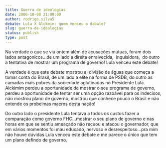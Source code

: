 ```yaml
---
title: Guerra de ideologias
date: 2006-10-08 21:00:00
author: rodrigo.silva5
debate: Lula X Alckmin: quem venceu o debate?
slug: guerra-de-ideologias
status: publish 
type: post
---
```


Na verdade o que se viu ontem além de acusações mútuas, foram dois lados antagonicos...de um lado a direita enraivecida,  inquisidora,  do outro a tentativa de mostrar um programa de governo! Lula venceu este debate! 


A verdade é que este debate mostrou a  divisão de águas que começa a tomar conta do Brasil, de um lado a elite na forma de PSDB, do outro as camadas mais pobres da sociedade aglutinadas no Presidente Lula. Alckimim perdeu a oportunidade de mostrar o seu programa de governo, perdeu a oportunidade de tentar ser uma opção razoável para os indecisos, não mostrou plano de governo, mostrou que conhece pouco o Brasil e não entende os probelmas macros desta nação!


Do outro lado o presidente Lula tentava a todos os custos fazer a comparação como governo FHC...mostrar o seu plano de governo e nas horas em que se sentiu ameaçado não recuou e atacou o governador, que em vários momentos foi mau educado, nervoso e desrespeitoso...pra mim não houve dúvidas Lula venceu este debate e me parece o único que tem um plano defindo de governo.   


